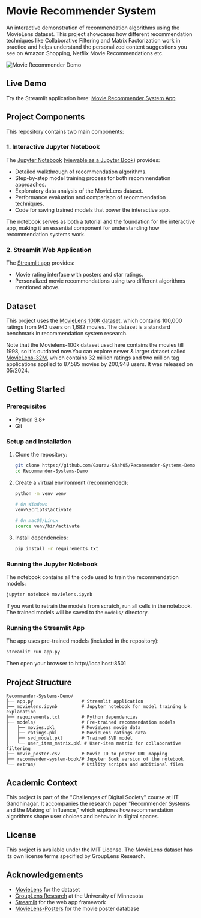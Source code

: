 # Movie Recommender System

An interactive demonstration of recommendation algorithms using the MovieLens dataset. This project showcases how different recommendation techniques like Collaborative Filtering and Matrix Factorization work in practice and helps understand the personalized content suggestions you see on Amazon Shopping, Netflix Movie Recommendations etc.

![Movie Recommender Demo](assets/demo.png)

## Live Demo

Try the Streamlit application here: [Movie Recommender System App](https://recommender-systems-demo.streamlit.app/)

## Project Components

This repository contains two main components:

### 1. Interactive Jupyter Notebook

The [Jupyter Notebook](movielens.ipynb) ([viewable as a Jupyter Book](https://gaurav-shah05.github.io/Recommender-Systems-Demo/movielens.html)) provides:

- Detailed walkthrough of recommendation algorithms.
- Step-by-step model training process for both recommendation approaches.
- Exploratory data analysis of the MovieLens dataset.
- Performance evaluation and comparison of recommendation techniques.
- Code for saving trained models that power the interactive app.

The notebook serves as both a tutorial and the foundation for the interactive app, making it an essential component for understanding how recommendation systems work.

### 2. Streamlit Web Application

The [Streamlit app](app.py) provides:

- Movie rating interface with posters and star ratings.
- Personalized movie recommendations using two different algorithms mentioned above.

## Dataset

This project uses the [MovieLens 100K dataset](https://grouplens.org/datasets/movielens/100k/), which contains 100,000 ratings from 943 users on 1,682 movies. The dataset is a standard benchmark in recommendation system research.

Note that the Movielens-100k dataset used here contains the movies till 1998, so it's outdated now.You can explore newer & larger dataset called [MovieLens-32M](https://grouplens.org/datasets/movielens/), which contains 32 million ratings and two million tag applications applied to 87,585 movies by 200,948 users. It was released on 05/2024.


## Getting Started

### Prerequisites
- Python 3.8+
- Git

### Setup and Installation

1. Clone the repository:
   ```bash
   git clone https://github.com/Gaurav-Shah05/Recommender-Systems-Demo.git
   cd Recommender-Systems-Demo
   ```

2. Create a virtual environment (recommended):
   ```bash
   python -m venv venv
   
   # On Windows
   venv\Scripts\activate
   
   # On macOS/Linux
   source venv/bin/activate
   ```

3. Install dependencies:
   ```bash
   pip install -r requirements.txt
   ```

### Running the Jupyter Notebook

The notebook contains all the code used to train the recommendation models:

```bash
jupyter notebook movielens.ipynb
```

If you want to retrain the models from scratch, run all cells in the notebook. The trained models will be saved to the `models/` directory.

### Running the Streamlit App

The app uses pre-trained models (included in the repository):

```bash
streamlit run app.py
```

Then open your browser to http://localhost:8501

## Project Structure

```
Recommender-Systems-Demo/
├── app.py                  # Streamlit application
├── movielens.ipynb         # Jupyter notebook for model training & explanation
├── requirements.txt        # Python dependencies
├── models/                 # Pre-trained recommendation models
│   ├── movies.pkl          # MovieLens movie data 
│   ├── ratings.pkl         # MovieLens ratings data
│   ├── svd_model.pkl       # Trained SVD model
│   └── user_item_matrix.pkl # User-item matrix for collaborative filtering
├── movie_poster.csv        # Movie ID to poster URL mapping
├── recommender-system-book/# Jupyter Book version of the notebook
└── extras/                 # Utility scripts and additional files
```

## Academic Context

This project is part of the "Challenges of Digital Society" course at IIT Gandhinagar. It accompanies the research paper "Recommender Systems and the Making of Influence," which explores how recommendation algorithms shape user choices and behavior in digital spaces.

## License

This project is available under the MIT License. The MovieLens dataset has its own license terms specified by GroupLens Research.

## Acknowledgements

- [MovieLens](https://grouplens.org/datasets/movielens/) for the dataset
- [GroupLens Research](https://grouplens.org/) at the University of Minnesota
- [Streamlit](https://streamlit.io/) for the web app framework
- [MovieLens-Posters](https://github.com/babu-thomas/movielens-posters) for the movie poster database
